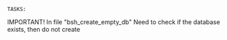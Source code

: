     TASKS:

IMPORTANT!
    In file "bsh_create_empty_db"
	Need to check if the database exists, then do not create
